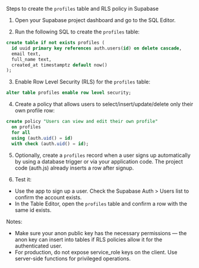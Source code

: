 Steps to create the `profiles` table and RLS policy in Supabase

1. Open your Supabase project dashboard and go to the SQL Editor.

2. Run the following SQL to create the `profiles` table:

```sql
create table if not exists profiles (
  id uuid primary key references auth.users(id) on delete cascade,
  email text,
  full_name text,
  created_at timestamptz default now()
);
```

3. Enable Row Level Security (RLS) for the `profiles` table:

```sql
alter table profiles enable row level security;
```

4. Create a policy that allows users to select/insert/update/delete only their own profile row:

```sql
create policy "Users can view and edit their own profile"
  on profiles
  for all
  using (auth.uid() = id)
  with check (auth.uid() = id);
```

5. Optionally, create a `profiles` record when a user signs up automatically by using a database trigger or via your application code. The project code (auth.js) already inserts a row after signup.

6. Test it:
- Use the app to sign up a user. Check the Supabase Auth > Users list to confirm the account exists.
- In the Table Editor, open the `profiles` table and confirm a row with the same id exists.

Notes:
- Make sure your anon public key has the necessary permissions — the anon key can insert into tables if RLS policies allow it for the authenticated user.
- For production, do not expose service_role keys on the client. Use server-side functions for privileged operations.
